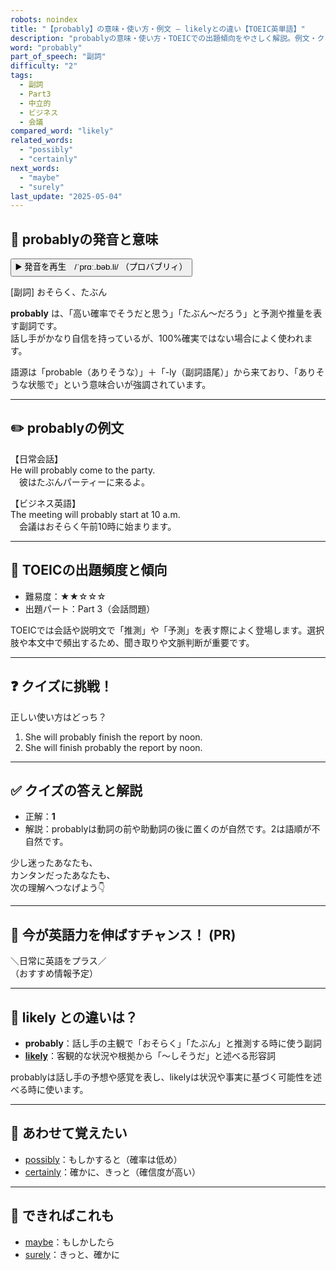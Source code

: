 ```yaml
---
robots: noindex
title: "【probably】の意味・使い方・例文 ― likelyとの違い【TOEIC英単語】"
description: "probablyの意味・使い方・TOEICでの出題傾向をやさしく解説。例文・クイズ付きでlikelyとの違いもわかりやすく学べます。"
word: "probably"
part_of_speech: "副詞"
difficulty: "2"
tags:
  - 副詞
  - Part3
  - 中立的
  - ビジネス
  - 会議
compared_word: "likely"
related_words:
  - "possibly"
  - "certainly"
next_words:
  - "maybe"
  - "surely"
last_update: "2025-05-04"
---
```


## 🔰 probablyの発音と意味

<button class="play-audio" onclick="playTTS('probably')">
  <span class="play-audio-main">
    ▶️ 発音を再生　/ˈprɑː.bəb.li/
  </span>
  <span class="play-audio-sub">
    （プロバブリィ）
  </span>
</button>

[副詞] おそらく、たぶん

**probably** は、「高い確率でそうだと思う」「たぶん～だろう」と予測や推量を表す副詞です。  
話し手がかなり自信を持っているが、100%確実ではない場合によく使われます。

語源は「probable（ありそうな）」＋「-ly（副詞語尾）」から来ており、「ありそうな状態で」という意味合いが強調されています。

---

## ✏️ probablyの例文

【日常会話】  
He will probably come to the party.  
　彼はたぶんパーティーに来るよ。

【ビジネス英語】  
The meeting will probably start at 10 a.m.  
　会議はおそらく午前10時に始まります。

---

## 🎯 TOEICの出題頻度と傾向

- 難易度：★★☆☆☆
- 出題パート：Part 3（会話問題）

TOEICでは会話や説明文で「推測」や「予測」を表す際によく登場します。選択肢や本文中で頻出するため、聞き取りや文脈判断が重要です。

---

## ❓ クイズに挑戦！

正しい使い方はどっち？

1. She will probably finish the report by noon.  
2. She will finish probably the report by noon.

---

## ✅ クイズの答えと解説

- 正解：**1**
- 解説：probablyは動詞の前や助動詞の後に置くのが自然です。2は語順が不自然です。

少し迷ったあなたも、  
カンタンだったあなたも、  
次の理解へつなげよう👇️

---

## 🚀 今が英語力を伸ばすチャンス！ (PR)

<div class="info-center">
＼日常に英語をプラス／<br>  
（おすすめ情報予定）
</div>

---

## 🤔  likely との違いは？

- **probably**：話し手の主観で「おそらく」「たぶん」と推測する時に使う副詞
- **[likely](/word/likely/)**：客観的な状況や根拠から「～しそうだ」と述べる形容詞

probablyは話し手の予想や感覚を表し、likelyは状況や事実に基づく可能性を述べる時に使います。

---

## 🧩 あわせて覚えたい

- [possibly](/word/possibly/)：もしかすると（確率は低め）
- [certainly](/word/certainly/)：確かに、きっと（確信度が高い）

---

## 📖 できればこれも

- [maybe](/word/maybe/)：もしかしたら
- [surely](/word/surely/)：きっと、確かに

<!-- cvid: aid34_bid23 -->
